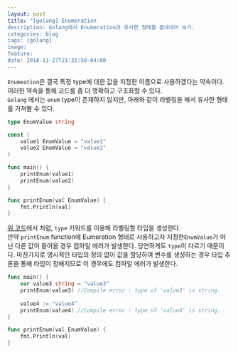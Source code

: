 ```yaml
---
layout: post
title: "[golang] Enumeration
description: Golang에서 Enumeration과 유사한 형태를 흉내내어 보기.
categories: blog
tags: [golang]
image:
feature:
date: 2018-11-27T21:31:50-04:00
---
```


`Enumeation`은 결국 특정 type에 대한 값을 지정한 이름으로 사용하겠다는 약속이다.  
이러한 약속을 통해 코드를 좀 더 명확하고 구조화할 수 있다.  
`Golang` 에서는 `enum` type이 존재하지 않지만, 아래와 같이 라벨링을 해서 유사한 형태를 가져볼 수 있다.
  
```go
type EnumValue string

const (
    value1 EnumValue = "value1"
    value2 EnumValue = "value2"
)

func main() {
    printEnum(value1)
    printEnum(value2)
}

func printEnum(val EnumValue) {
    fmt.Println(val)
}
```
[위 코드](https://play.golang.org/p/6svjxGe6SSY)에서 처럼, `type` 키워드를 이용해 라벨링할 타입을 생성한다.  
만약 `printEnum` function에 Eumeration 형태로 사용하고자 지정한`EnumValue`가 아닌 다른 값이 들어올 경우 컴파일 에러가 발생한다.
당연하게도 `type`이 다르기 때문이다. 마찬가지로 명시적인 타입의 정의 없이 값을 할당하여 변수를 생성하는 경우 타입 추론을 통해 타입이 정해지므로 이 경우에도 컴파일 에러가 발생한다.
```go
func main() {
    var value3 string = "value3"
    printEnum(value3) //Compile error : type of 'value3' is string.
    
    value4 := "value4"
    printEnum(value4) //Compile error : type of 'value4' is string.
}

func printEnum(val EnumValue) {
    fmt.Println(val)
}
```
